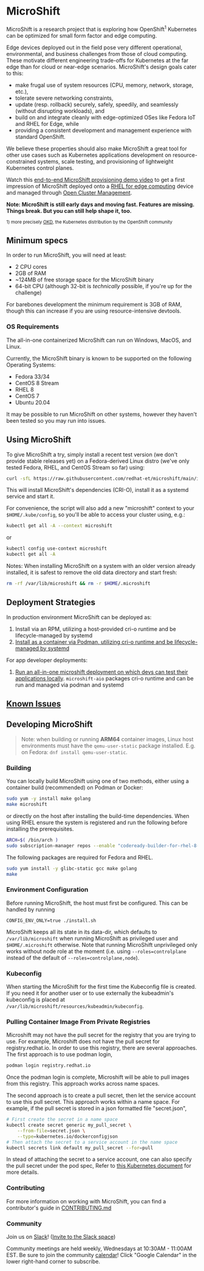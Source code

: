 # MicroShift

MicroShift is a research project that is exploring how OpenShift<sup>1</sup> Kubernetes can be optimized for small form factor and edge computing.

Edge devices deployed out in the field pose very different operational, environmental, and business challenges from those of cloud computing. These motivate different engineering trade-offs for Kubernetes at the far edge than for cloud or near-edge scenarios. MicroShift's design goals cater to this:

- make frugal use of system resources (CPU, memory, network, storage, etc.),
- tolerate severe networking constraints,
- update (resp. rollback) securely, safely, speedily, and seamlessly (without disrupting workloads), and
- build on and integrate cleanly with edge-optimized OSes like Fedora IoT and RHEL for Edge, while
- providing a consistent development and management experience with standard OpenShift.

We believe these properties should also make MicroShift a great tool for other use cases such as Kubernetes applications development on resource-constrained systems, scale testing, and provisioning of lightweight Kubernetes control planes.

Watch this [end-to-end MicroShift provisioning demo video](https://youtu.be/QOiB8NExtA4) to get a first impression of MicroShift deployed onto a [RHEL for edge computing](https://www.redhat.com/en/technologies/linux-platforms/enterprise-linux/edge-computing) device and managed through [Open Cluster Management](https://github.com/open-cluster-management).

**Note: MicroShift is still early days and moving fast. Features are missing. Things break. But you can still help shape it, too.**

<sup>1) more precisely [OKD](https://www.okd.io/), the Kubernetes distribution by the OpenShift community</sup>

## Minimum specs

In order to run MicroShift, you will need at least:

- 2 CPU cores
- 2GB of RAM
- ~124MB of free storage space for the MicroShift binary
- 64-bit CPU (although 32-bit is _technically_ possible, if you're up for the challenge)

For barebones development the minimum requirement is 3GB of RAM, though this can increase
if you are using resource-intensive devtools.

### OS Requirements

The all-in-one containerized MicroShift can run on Windows, MacOS, and Linux.

Currently, the MicroShift binary is known to be supported on the following Operating Systems:

- Fedora 33/34
- CentOS 8 Stream
- RHEL 8
- CentOS 7
- Ubuntu 20.04

It may be possible to run MicroShift on other systems, however they haven't been tested so you may run into issues.

## Using MicroShift

To give MicroShift a try, simply install a recent test version (we don't provide stable releases yet) on a Fedora-derived Linux distro (we've only tested Fedora, RHEL, and CentOS Stream so far) using:

```sh
curl -sfL https://raw.githubusercontent.com/redhat-et/microshift/main/install.sh | bash
```

This will install MicroShift's dependencies (CRI-O), install it as a systemd service and start it.

For convenience, the script will also add a new "microshift" context to your `$HOME/.kube/config`, so you'll be able to access your cluster using, e.g.:

```sh
kubectl get all -A --context microshift
```

or

```sh
kubectl config use-context microshift
kubectl get all -A
```

Notes: When installing MicroShift on a system with an older version already installed, it is safest to remove the old data directory and start fresh:

```sh
rm -rf /var/lib/microshift && rm -r $HOME/.microshift
```
## Deployment Strategies

In production environment MicroShift can be deployed as:

1. Install via an RPM, utilizing a host-provided cri-o runtime and be lifecycle-managed by systemd
2. [Install as a container via Podman, utilizing cri-o runtime and be lifecycle-managed by systemd](./docs/microshift-containerized/README.md)

For app developer deployments:

1. [Run an all-in-one microshift deployment on which devs can test their applications locally](.docs/microshift-aio/README.md).  `microshift-aio` packages cri-o runtime and can be run and managed via podman and systemd

## [Known Issues](./docs/known-issues.md)

## Developing MicroShift

> Note: when building or running **ARM64** container images, Linux host environments must have the `qemu-user-static` package installed. E.g. on Fedora: `dnf install qemu-user-static`.

### Building

You can locally build MicroShift using one of two methods, either using a container build (recommended) on Podman or Docker:

```sh
sudo yum -y install make golang
make microshift
```

or directly on the host after installing the build-time dependencies. When using RHEL ensure the system is registered and run the following before installing the prerequisites.

```sh
ARCH=$( /bin/arch )
sudo subscription-manager repos --enable "codeready-builder-for-rhel-8-${ARCH}-rpms"
```

The following packages are required for Fedora and RHEL.

```sh
sudo yum install -y glibc-static gcc make golang
make
```

### Environment Configuration

Before running MicroShift, the host must first be configured. This can be handled by running

```
CONFIG_ENV_ONLY=true ./install.sh
```

MicroShift keeps all its state in its data-dir, which defaults to `/var/lib/microshift` when running MicroShift as privileged user and `$HOME/.microshift` otherwise. Note that running MicroShift unprivileged only works without node role at the moment (i.e. using `--roles=controlplane` instead of the default of `--roles=controlplane,node`).

### Kubeconfig

When starting the MicroShift for the first time the Kubeconfig file is created. If you need it for another user or to use externally the kubeadmin's kubeconfig is placed at `/var/lib/microshift/resources/kubeadmin/kubeconfig`.

### Pulling Container Image From Private Registries

Microshift may not have the pull secret for the registry that you are trying to use. For example, Microshift does not have the pull secret for registry.redhat.io. In order to use this registry, there are several approaches. The first approach is to use podman login,
```sh
podman login registry.redhat.io
```

Once the podman login is complete, Microshift will be able to pull images from this registry. This approach works across name spaces.

The second approach is to create a pull secret, then let the service account to use this pull secret. This approach works within a name space. For example, if the pull secret is stored in a json formatted file "secret.json",
```sh
# First create the secret in a name space
kubectl create secret generic my_pull_secret \
    --from-file=secret.json \
    --type=kubernetes.io/dockerconfigjson
# Then attach the secret to a service account in the name space
kubectl secrets link default my_pull_secret --for=pull
```

In stead of attaching the secret to a service account, one can also specify the pull secret under the pod spec, Refer to [this Kubernetes document](https://kubernetes.io/docs/tasks/configure-pod-container/pull-image-private-registry/) for more details.

### Contributing

For more information on working with MicroShift, you can find a contributor's guide in [CONTRIBUTING.md](./CONTRIBUTING.md)

### Community

Join us on [Slack](https://microshift.slack.com)! ([Invite to the Slack space](https://join.slack.com/t/microshift/shared_invite/zt-uxncbjbl-XOjueb1ShNP7xfByDxNaaA))

Community meetings are held weekly, Wednesdays at 10:30AM - 11:00AM EST. Be sure to join the community [calendar](https://calendar.google.com/calendar/embed?src=nj6l882mfe4d2g9nr1h7avgrcs%40group.calendar.google.com&ctz=America%2FChicago)! Click "Google Calendar" in the lower right-hand corner to subscribe.
